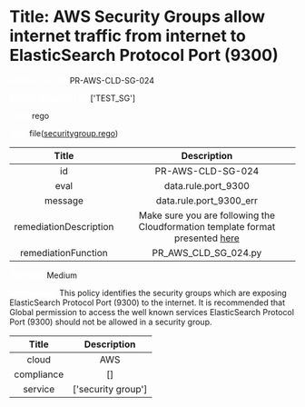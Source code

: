 



# Title: AWS Security Groups allow internet traffic from internet to ElasticSearch Protocol Port (9300)


***<font color="white">Master Test Id:</font>*** PR-AWS-CLD-SG-024

***<font color="white">Master Snapshot Id:</font>*** ['TEST_SG']

***<font color="white">type:</font>*** rego

***<font color="white">rule:</font>*** file([securitygroup.rego])  
  
  
  
  

|Title|Description|
| :---: | :---: |
|id|PR-AWS-CLD-SG-024|
|eval|data.rule.port_9300|
|message|data.rule.port_9300_err|
|remediationDescription|Make sure you are following the Cloudformation template format presented <a href='https://docs.aws.amazon.com/AWSCloudFormation/latest/UserGuide/aws-properties-ec2-security-group.html' target='_blank'>here</a>|
|remediationFunction|PR_AWS_CLD_SG_024.py|


***<font color="white">Severity:</font>*** Medium

***<font color="white">Description:</font>*** This policy identifies the security groups which are exposing ElasticSearch Protocol Port (9300) to the internet. It is recommended that Global permission to access the well known services ElasticSearch Protocol Port (9300) should not be allowed in a security group.  
  
  

|Title|Description|
| :---: | :---: |
|cloud|AWS|
|compliance|[]|
|service|['security group']|



[securitygroup.rego]: https://github.com/prancer-io/prancer-compliance-test/tree/master/aws/cloud/securitygroup.rego
